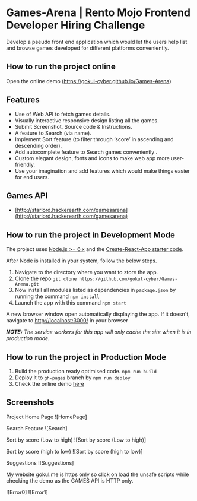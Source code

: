 # Games-Arena | Rento Mojo  Frontend Developer Hiring Challenge
Develop a pseudo front end application which would let the users help list and browse games developed for different platforms conveniently.

## How to run the project online
Open the online demo (https://gokul-cyber.github.io/Games-Arena)

## Features

- Use of Web API to fetch games details.
- Visually interactive responsive design listing all the games.
- Submit Screenshot, Source code & Instructions.
- A feature to Search (via name).
- Implement Sort feature (to filter through ‘score’ in ascending and descending order).
- Add autocomplete feature to Search games conveniently .
- Custom elegant design, fonts and icons to make web app more user-friendly.
- Use your imagination and add features which would make things easier for end users.

## Games API

- [http://starlord.hackerearth.com/gamesarena](http://starlord.hackerearth.com/gamesarena)

## How to run the project in Development Mode
The project uses [Node.js >= 6.x](https://nodejs.org/en/) and the [Create-React-App starter code](https://github.com/facebookincubator/create-react-app).

After Node is installed in your system, follow the below steps.

1. Navigate to the directory where you want to store the app.
2. Clone the repo `git clone https://github.com/gokul-cyber/Games-Arena.git`
3. Now install all modules listed as dependencies in `package.json` by running the command `npm install`
4. Launch the app with this command `npm start`

A new browser window open automatically displaying the app.  If it doesn't, navigate to [http://localhost:3000/](http://localhost:3000/) in your browser

***NOTE:*** *The service workers for this app will only cache the site when it is in production mode.*

## How to run the project in Production Mode

1. Build the production ready optimised code. `npm run build`
2. Deploy it to `gh-pages` branch by `npm run deploy`
3. Check the online demo [here](https://gokul-cyber.github.io/Games-Arena)

## Screenshots
Project Home Page
![HomePage]

Search Feature
![Search]

Sort by score (Low to high)
![Sort by score (Low to high)]

Sort by score (high to low)
![Sort by score (high to low)]

Suggestions
![Suggestions]

My website gokul.me is https only so click on load the unsafe scripts while checking the demo as the GAMES API is HTTP only.

![Error0]
![Error1]
